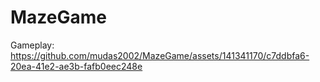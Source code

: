 # MazeGame
 
Gameplay:
https://github.com/mudas2002/MazeGame/assets/141341170/c7ddbfa6-20ea-41e2-ae3b-fafb0eec248e
